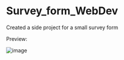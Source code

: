 # Survey_form_WebDev
<p>Created a side project for a small survey form</p>
<p>Preview:</p>

![image](https://github.com/WCARL12/survey_form_WebDev/assets/139624156/aad01254-09e8-41ce-b859-b5a59e715281)
